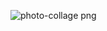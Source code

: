 ![photo-collage png](https://github.com/amirrrra/Notes-App/assets/117866096/e053049e-504b-4552-828f-c3e49d4e45c8)
